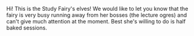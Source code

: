 Hi! This is the Study Fairy's elves! We would like to let you know that the fairy is very busy running away from her bosses (the lecture ogres) and can't give much attention at the moment. Best she's willing to do is half baked sessions. 
